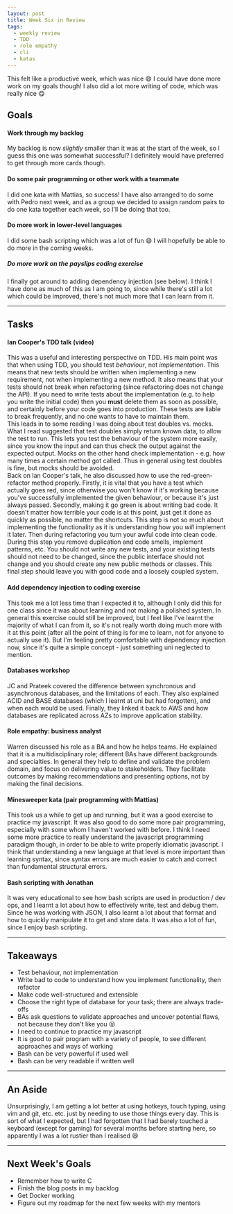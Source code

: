```yaml
---
layout: post
title: Week Six in Review
tags:
  - weekly review
  - TDD
  - role empathy
  - cli
  - katas
---
```


This felt like a productive week, which was nice :smile: I could have done more work on my goals though! I also did a lot more writing of code, which was really nice :yum:

## Goals

#### Work through my backlog

My backlog is now _slightly_ smaller than it was at the start of the week, so I guess this one was somewhat successful? I definitely would have preferred to get through more cards though.

#### Do some pair programming or other work with a teammate

I did one kata with Mattias, so success! I have also arranged to do some with Pedro next week, and as a group we decided to assign random pairs to do one kata together each week, so I'll be doing that too.

#### Do more work in lower-level languages

I did some bash scripting which was a lot of fun :smile: I will hopefully be able to do more in the coming weeks.

##### Do more work on the payslips coding exercise

I finally got around to adding dependency injection (see below). I think I have done as much of this as I am going to, since while there's still a lot which could be improved, there's not much more that I can learn from it.

---

## Tasks

#### Ian Cooper's TDD talk (video)

This was a useful and interesting perspective on TDD. His main point was that when using TDD, you should test _behaviour_, not _implementation_. This means that new tests should be written when implementing a new requirement, not when implementing a new method. It also means that your tests should not break when refactoring (since refactoring does not change the API). If you need to write tests about the implementation (e.g. to help you write the initial code) then you **must** delete them as soon as possible, and certainly before your code goes into production. These tests are liable to break frequently, and no one wants to have to maintain them.  
This leads in to some reading I was doing about test doubles vs. mocks. What I read suggested that test doubles simply return known data, to allow the test to run. This lets you test the behaviour of the system more easily, since you know the input and can thus check the output against the expected output. Mocks on the other hand check implementation - e.g. how many times a certain method got called. Thus in general using test doubles is fine, but mocks should be avoided.  
Back on Ian Cooper's talk, he also discussed how to use the red-green-refactor method properly. Firstly, it is vital that you have a test which actually goes red, since otherwise you won't know if it's working because you've successfully implemented the given behaviour, or because it's just always passed. Secondly, making it go green is about writing bad code. It doesn't matter how terrible your code is at this point, just get it done as quickly as possible, no matter the shortcuts. This step is not so much about implementing the functionality as it is understanding how you _will_ implement it later. Then during refactoring you turn your awful code into clean code. During this step you remove duplication and code smells, implement patterns, etc. You should not write any new tests, and your existing tests should not need to be changed, since the public interface should not change and you should create any new public methods or classes. This final step should leave you with good code and a loosely coupled system.

#### Add dependency injection to coding exercise

This took me a lot less time than I expected it to, although I only did this for one class since it was about learning and not making a polished system. In general this exercise could still be improved, but I feel like I've learnt the majority of what I can from it, so it's not really worth doing much more with it at this point (after all the point of thing is for me to learn, not for anyone to actually use it). But I'm feeling pretty comfortable with dependency injection now, since it's quite a simple concept - just something uni neglected to mention.

#### Databases workshop

JC and Prateek covered the difference between synchronous and asynchronous databases, and the limitations of each. They also explained ACID and BASE databases (which I learnt at uni but had forgotten), and when each would be used. Finally, they linked it back to AWS and how databases are replicated across AZs to improve application stability.  

#### Role empathy: business analyst

Warren discussed his role as a BA and how he helps teams. He explained that it is a multidisciplinary role; different BAs have different backgrounds and specialties. In general they help to define and validate the problem domain, and focus on delivering value to stakeholders. They facilitate outcomes by making recommendations and presenting options, not by making the final decisions. 

#### Minesweeper kata (pair programming with Mattias)

This took us a while to get up and running, but it was a good exercise to practice my javascript. It was also good to do some more pair programming, especially with some whom I haven't worked with before. I think I need some more practice to really understand the javascript programming paradigm though, in order to be able to write properly idiomatic javascript. I think that understanding a new language at that level is more important than learning syntax, since syntax errors are much easier to catch and correct than fundamental structural errors. 

#### Bash scripting with Jonathan

It was very educational to see how bash scripts are used in production / dev ops, and I learnt a lot about how to effectively write, test and debug them. Since he was working with JSON, I also learnt a lot about that format and how to quickly manipulate it to get and store data. It was also a lot of fun, since I enjoy bash scripting. 

---

## Takeaways

* Test behaviour, not implementation
* Write bad to code to understand how you implement functionality, then refactor
* Make code well-structured and extensible
* Choose the right type of database for your task; there are always trade-offs
* BAs ask questions to validate approaches and uncover potential flaws, not because they don't like you :stuck_out_tongue:
* I need to continue to practice my javascript
* It is good to pair program with a variety of people, to see different approaches and ways of working
* Bash can be very powerful if used well
* Bash can be very readable if written well

---

## An Aside

Unsurprisingly, I am getting a lot better at using hotkeys, touch typing, using vim and git, etc. etc. just by needing to use those things every day. This is sort of what I expected, but I had forgotten that I had barely touched a keyboard (except for gaming) for several months before starting here, so apparently I was a lot rustier than I realised :laughing:

---

## Next Week's Goals

* Remember how to write C  
* Finish the blog posts in my backlog  
* Get Docker working  
* Figure out my roadmap for the next few weeks with my mentors
